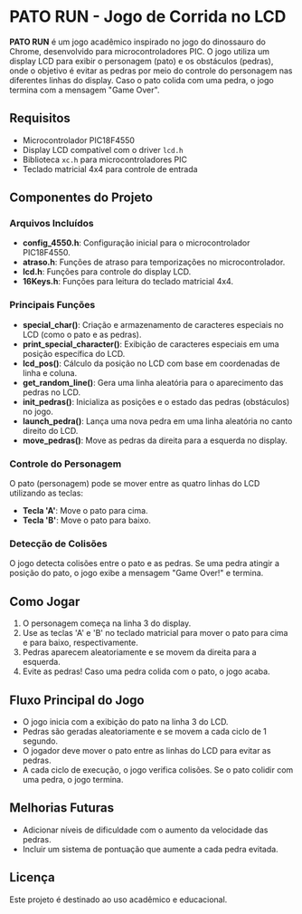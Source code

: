 # PATO RUN - Jogo de Corrida no LCD

**PATO RUN** é um jogo acadêmico inspirado no jogo do dinossauro do Chrome, desenvolvido para microcontroladores PIC. O jogo utiliza um display LCD para exibir o personagem (pato) e os obstáculos (pedras), onde o objetivo é evitar as pedras por meio do controle do personagem nas diferentes linhas do display. Caso o pato colida com uma pedra, o jogo termina com a mensagem "Game Over".

## Requisitos
- Microcontrolador PIC18F4550
- Display LCD compatível com o driver `lcd.h`
- Biblioteca `xc.h` para microcontroladores PIC
- Teclado matricial 4x4 para controle de entrada

## Componentes do Projeto

### Arquivos Incluídos
- **config_4550.h**: Configuração inicial para o microcontrolador PIC18F4550.
- **atraso.h**: Funções de atraso para temporizações no microcontrolador.
- **lcd.h**: Funções para controle do display LCD.
- **16Keys.h**: Funções para leitura do teclado matricial 4x4.

### Principais Funções
- **special_char()**: Criação e armazenamento de caracteres especiais no LCD (como o pato e as pedras).
- **print_special_character()**: Exibição de caracteres especiais em uma posição específica do LCD.
- **lcd_pos()**: Cálculo da posição no LCD com base em coordenadas de linha e coluna.
- **get_random_line()**: Gera uma linha aleatória para o aparecimento das pedras no LCD.
- **init_pedras()**: Inicializa as posições e o estado das pedras (obstáculos) no jogo.
- **launch_pedra()**: Lança uma nova pedra em uma linha aleatória no canto direito do LCD.
- **move_pedras()**: Move as pedras da direita para a esquerda no display.

### Controle do Personagem
O pato (personagem) pode se mover entre as quatro linhas do LCD utilizando as teclas:
- **Tecla 'A'**: Move o pato para cima.
- **Tecla 'B'**: Move o pato para baixo.

### Detecção de Colisões
O jogo detecta colisões entre o pato e as pedras. Se uma pedra atingir a posição do pato, o jogo exibe a mensagem "Game Over!" e termina.

## Como Jogar
1. O personagem começa na linha 3 do display.
2. Use as teclas 'A' e 'B' no teclado matricial para mover o pato para cima e para baixo, respectivamente.
3. Pedras aparecem aleatoriamente e se movem da direita para a esquerda.
4. Evite as pedras! Caso uma pedra colida com o pato, o jogo acaba.

## Fluxo Principal do Jogo
- O jogo inicia com a exibição do pato na linha 3 do LCD.
- Pedras são geradas aleatoriamente e se movem a cada ciclo de 1 segundo.
- O jogador deve mover o pato entre as linhas do LCD para evitar as pedras.
- A cada ciclo de execução, o jogo verifica colisões. Se o pato colidir com uma pedra, o jogo termina.

## Melhorias Futuras
- Adicionar níveis de dificuldade com o aumento da velocidade das pedras.
- Incluir um sistema de pontuação que aumente a cada pedra evitada.

## Licença
Este projeto é destinado ao uso acadêmico e educacional.
